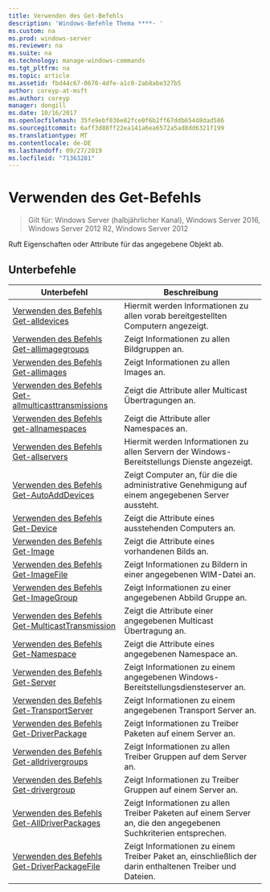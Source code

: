 ```yaml
---
title: Verwenden des Get-Befehls
description: 'Windows-Befehle Thema ****- '
ms.custom: na
ms.prod: windows-server
ms.reviewer: na
ms.suite: na
ms.technology: manage-windows-commands
ms.tgt_pltfrm: na
ms.topic: article
ms.assetid: fbd44c67-0670-4dfe-a1c0-2ab8abe327b5
author: coreyp-at-msft
ms.author: coreyp
manager: dongill
ms.date: 10/16/2017
ms.openlocfilehash: 35fe9ebf036e82fce0f6b2ff67ddb654d8dad586
ms.sourcegitcommit: 6aff3d88ff22ea141a6ea6572a5ad8dd6321f199
ms.translationtype: MT
ms.contentlocale: de-DE
ms.lasthandoff: 09/27/2019
ms.locfileid: "71363281"
---
```

# <a name="using-the-get-command"></a>Verwenden des Get-Befehls

>Gilt für: Windows Server (halbjährlicher Kanal), Windows Server 2016, Windows Server 2012 R2, Windows Server 2012

Ruft Eigenschaften oder Attribute für das angegebene Objekt ab.
## <a name="subcommands"></a>Unterbefehle
|Unterbefehl|Beschreibung|
|-------|--------|
|[Verwenden des Befehls Get-alldevices](using-the-get-alldevices-command.md)|Hiermit werden Informationen zu allen vorab bereitgestellten Computern angezeigt.|
|[Verwenden des Befehls Get-allimagegroups](using-the-get-allimagegroups-command.md)|Zeigt Informationen zu allen Bildgruppen an.|
|[Verwenden des Befehls Get-allimages](using-the-get-allimages-command.md)|Zeigt Informationen zu allen Images an.|
|[Verwenden des Befehls Get-allmulticasttransmissions](using-the-get-allmulticasttransmissions-command.md)|Zeigt die Attribute aller Multicast Übertragungen an.|
|[Verwenden des Befehls get-allnamespaces](using-the-get-allnamespaces-command.md)|Zeigt die Attribute aller Namespaces an.|
|[Verwenden des Befehls Get-allservers](using-the-get-allservers-command.md)|Hiermit werden Informationen zu allen Servern der Windows-Bereitstellungs Dienste angezeigt.|
|[Verwenden des Befehls Get-AutoAddDevices](using-the-get-autoadddevices-command.md)|Zeigt Computer an, für die die administrative Genehmigung auf einem angegebenen Server aussteht.|
|[Verwenden des Befehls Get-Device](using-the-get-device-command.md)|Zeigt die Attribute eines ausstehenden Computers an.|
|[Verwenden des Befehls Get-Image](using-the-get-image-command.md)|Zeigt die Attribute eines vorhandenen Bilds an.|
|[Verwenden des Befehls Get-ImageFile](using-the-get-imagefile-command.md)|Zeigt Informationen zu Bildern in einer angegebenen WIM-Datei an.|
|[Verwenden des Befehls Get-ImageGroup](using-the-get-imagegroup-command.md)|Zeigt Informationen zu einer angegebenen Abbild Gruppe an.|
|[Verwenden des Befehls Get-MulticastTransmission](using-the-get-multicasttransmission-command.md)|Zeigt die Attribute einer angegebenen Multicast Übertragung an.|
|[Verwenden des Befehls Get-Namespace](using-the-get-namespace-command.md)|Zeigt die Attribute eines angegebenen Namespace an.|
|[Verwenden des Befehls Get-Server](using-the-get-server-command.md)|Zeigt Informationen zu einem angegebenen Windows-Bereitstellungsdiensteserver an.|
|[Verwenden des Befehls Get-TransportServer](using-the-get-transportserver-command.md)|Zeigt Informationen zu einem angegebenen Transport Server an.|
|[Verwenden des Befehls Get-DriverPackage](using-the-get-driverpackage-command.md)|Zeigt Informationen zu Treiber Paketen auf einem Server an.|
|[Verwenden des Befehls Get-alldrivergroups](using-the-get-alldrivergroups-command.md)|Zeigt Informationen zu allen Treiber Gruppen auf dem Server an.|
|[Verwenden des Befehls Get-drivergroup](using-the-get-drivergroup-command.md)|Zeigt Informationen zu Treiber Gruppen auf einem Server an.|
|[Verwenden des Befehls Get-AllDriverPackages](using-the-get-alldriverpackages-command.md)|Zeigt Informationen zu allen Treiber Paketen auf einem Server an, die den angegebenen Suchkriterien entsprechen.|
|[Verwenden des Befehls Get-DriverPackageFile](using-the-get-driverpackagefile-command.md)|Zeigt Informationen zu einem Treiber Paket an, einschließlich der darin enthaltenen Treiber und Dateien.|
